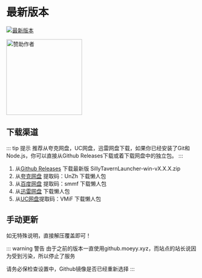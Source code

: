 # 最新版本
[![最新版本](https://img.shields.io/github/v/release/LingyeSoul/SillyTavernLauncher)](https://github.com/LingyeSoul/SillyTavernLauncher/releases)

[<img width="200" src="https://pic1.afdiancdn.com/static/img/welcome/button-sponsorme.png" alt="赞助作者">](https://ifdian.net/order/create?user_id=8a03ea64ebc211ebad0e52540025c377)

## 下载渠道
::: tip 提示
推荐从夸克网盘，UC网盘，迅雷网盘下载，如果你已经安装了Git和Node.js，你可以直接从Github Releases下载或着下载网盘中的独立包。
:::
1. 从[Github Releases](https://github.com/LingyeSoul/SillyTavernLauncher/releases) 下载最新版 SillyTavernLauncher-win-vX.X.X.zip
2. 从[夸克网盘](https://pan.quark.cn/s/efdad4e8e386) 提取码：UnZh 下载懒人包
3. 从[百度网盘](https://pan.baidu.com/s/1DbyewbHfCfS5XDC1c7RdSg?pwd=smmf) 提取码：smmf 下载懒人包
4. 从[迅雷网盘](https://pan.xunlei.com/s/VOWYrs7gllC30zUIbqK0Q7W-A1?pwd=xznp) 下载懒人包
5. 从[UC网盘](https://drive.uc.cn/s/e795f2b64d4d4)提取码：VMiF 下载懒人包

## 手动更新
如无特殊说明，直接解压覆盖即可！

::: warning 警告
由于之前的版本一直使用github.moeyy.xyz，而站点的站长说因为受到污染，所以停止了服务

请务必保检查设置中，Github镜像是否已经重新选择
:::